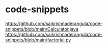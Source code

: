 
# code-snippets
https://github.com/saikrishnaderangula/code-snippets/blob/main/Calculator.java
https://github.com/saikrishnaderangula/code-snippets/blob/main/factorial.py
